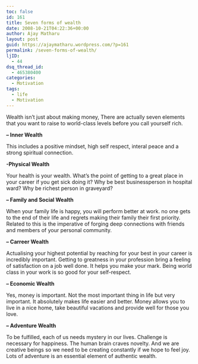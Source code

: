 ```yaml
---
toc: false
id: 161
title: Seven forms of wealth
date: 2008-10-21T04:22:36+00:00
author: Ajay Matharu
layout: post
guid: https://ajaymatharu.wordpress.com/?p=161
permalink: /seven-forms-of-wealth/
ljID:
  - 44
dsq_thread_id:
  - 465380400
categories:
  - Motivation
tags:
  - life
  - Motivation
---
```

Wealth isn&#8217;t just about making money, There are actually seven elements that you want to raise to world-class levels before you call yourself rich.

**&#8211; Inner Wealth**

This includes a positive mindset, high self respect, interal peace and a strong spiritual connection.

**-Physical Wealth**

Your health is your wealth. What&#8217;s the point of getting to a great place in your career if you get sick doing it? Why be best businessperson in hospital ward? Why be richest person in graveyard?

**&#8211; Family and Social Wealth**

When your family life is happy, you will perform better at work. no one gets to the end of their life and regrets making their family their first priority. Related to this is the imperative of forging deep connections with friends and members of your personal community.

**&#8211; Carreer Wealth**

Actualising your highest potential by reaching for your best in your career is incredibly important. Getting to greatness in your profession bring a feeling of satisfaction on a job well done. It helps you make your mark. Being world class in your work is so good for your self-respect.

**&#8211; Economic Wealth**

Yes, money is important. Not the most important thing in life but very important. It absolutely makes life easier and better. Money allows you to live in a nice home, take beautiful vacations and provide well for those you love.

**&#8211; Adventure Wealth**

To be fulfilled, each of us needs mystery in our lives. Challenge is necessary for happiness. The human brain craves novelty. And we are creative beings so we need to be creating constantly if we hope to feel joy. Lots of adventure is an essential element of authentic wealth.
